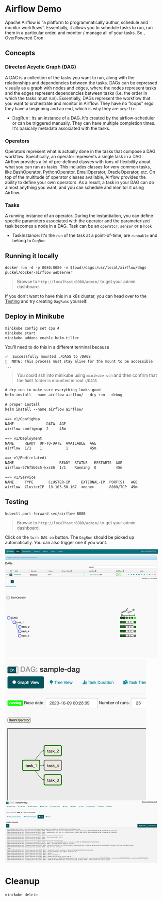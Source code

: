 # Airflow Demo

Apache Airflow is “a platform to programmatically author, schedule and monitor workflows”. Essentially, it allows you to schedule tasks to run, run them in a particular order, and monitor / manage all of your tasks. So , OverPowered Cron.

## Concepts

### Directed Acyclic Graph (DAG)
A DAG is a collection of the tasks you want to run, along with the relationships and dependencies between the tasks. DAGs can be expressed visually as a graph with nodes and edges, where the nodes represent tasks and the edges represent dependencies between tasks (i.e. the order in which the tasks must run). Essentially, DAGs represent the workflow that you want to orchestrate and monitor in Airflow. They have no "loops" ergo they have a beginning and an end, which is why they are `acyclic`.

- DagRun : Its an instance of a DAG. It's created by the airflow-scheduler or can be triggered manually. They can have multiple completion times. It's basically metadata associated with the tasks.


### Operators 
Operators represent what is actually done in the tasks that compose a DAG workflow. Specifically, an operator represents a single task in a DAG. Airflow provides a lot of pre-defined classes with tons of flexibility about what you can run as tasks. This includes classes for very common tasks, like BashOperator, PythonOperator, EmailOperator, OracleOperator, etc. On top of the multitude of operator classes available, Airflow provides the ability to define your own operators. As a result, a task in your DAG can do almost anything you want, and you can schedule and monitor it using Airflow.

### Tasks
A running instance of an operator. During the instantiation, you can define specific parameters associated with the operator and the parameterized task becomes a node in a DAG. Task can be an `operator`, `sensor` or a `hook`

- TaskInstance: It's the `run` of the task at a point-of-time, are `runnable` and belong to `DagRun`

## Running it locally

```
docker run -d -p 8080:8080 -v $(pwd)/dags:/usr/local/airflow/dags puckel/docker-airflow webserver
```
> Browse to `http://localhost:8080/admin/` to get your admin dashboard.

If you don't want to have this in a k8s cluster, you can head over to the [Testing](#Testing) and try creating `DagRuns` yourself.

## Deploy in Minikube

```
minikube config set cpu 4
minikube start
minikube addons enable helm-tiller
```

You'll need to do this in a different terminal because 
```
✅  Successfully mounted ./DAGS to /DAGS
📌  NOTE: This process must stay alive for the mount to be accessible 
...
```

> You could ssh into minikube using `minikube ssh` and then confirm that the `DAGS` folder is mounted in root :`/DAGS`

```
# dry-run to make sure everything looks good
helm install --name airflow airflow/ --dry-run --debug

# proper install
helm install --name airflow airflow/

==> v1/ConfigMap
NAME               DATA  AGE
airflow-configmap  2     45m

==> v1/Deployment
NAME     READY  UP-TO-DATE  AVAILABLE  AGE
airflow  1/1    1           1          45m

==> v1/Pod(related)
NAME                     READY  STATUS   RESTARTS  AGE
airflow-576f5b6c5-kxs86  1/1    Running  0         45m

==> v1/Service
NAME     TYPE       CLUSTER-IP     EXTERNAL-IP  PORT(S)   AGE
airflow  ClusterIP  10.103.58.167  <none>       8080/TCP  45m
```

## Testing 
```
kubectl port-forward svc/airflow 8080
```
> Browse to `http://localhost:8080/admin/` to get your admin dashboard.

Click on the `turn DAG on` button. The `DagRun` should be picked up automatically. You can also trigger one if you want.

![DAGs](assets/1.png)
![Tree](assets/3.png)
![Graph](assets/4.png)
![Logs](assets/2.png)


# Cleanup
`minikube delete`
